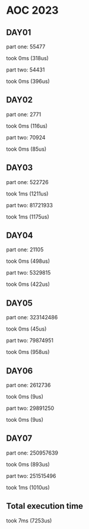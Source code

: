 # AOC 2023

## DAY01

part one:
55477

took 0ms (318us)  

part two:
54431

took 0ms (396us)  

## DAY02

part one:
2771

took 0ms (116us)  

part two:
70924

took 0ms (85us)  

## DAY03

part one:
522726

took 1ms (1211us)  

part two:
81721933

took 1ms (1175us)  

## DAY04

part one:
21105

took 0ms (498us)  

part two:
5329815

took 0ms (422us)  

## DAY05

part one:
323142486

took 0ms (45us)  

part two:
79874951

took 0ms (958us)  

## DAY06

part one:
2612736

took 0ms (9us)  

part two:
29891250

took 0ms (9us)  

## DAY07

part one:
250957639

took 0ms (893us)  

part two:
251515496

took 1ms (1010us)  

## Total execution time

took 7ms (7253us)  
